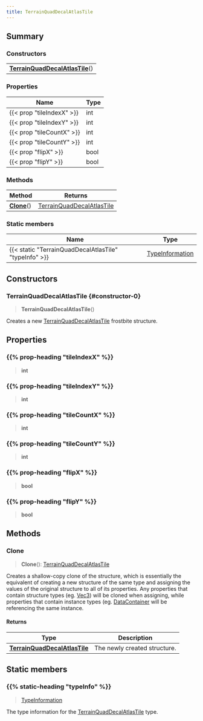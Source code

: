 ```yaml
---
title: TerrainQuadDecalAtlasTile
---
```



## Summary
### Constructors
| |
| ----------- |
| **[TerrainQuadDecalAtlasTile](#constructor-0)**() |

### Properties
| Name | Type |
| ---- | ---- |
| {{< prop "tileIndexX" >}} | int |
| {{< prop "tileIndexY" >}} | int |
| {{< prop "tileCountX" >}} | int |
| {{< prop "tileCountY" >}} | int |
| {{< prop "flipX" >}} | bool |
| {{< prop "flipY" >}} | bool |

### Methods
| Method | Returns |
| ------ | ---- |
| **[Clone](#clone)**() | [TerrainQuadDecalAtlasTile](/vext/ref/fb/terrainquaddecalatlastile) |

### Static members
| Name | Type |
| ---- | ---- |
| {{< static "TerrainQuadDecalAtlasTile" "typeInfo" >}} | [TypeInformation](/vext/ref/shared/class/typeinformation) |

## Constructors
### TerrainQuadDecalAtlasTile {#constructor-0}
> **TerrainQuadDecalAtlasTile**()

Creates a new [TerrainQuadDecalAtlasTile](/vext/ref/fb/terrainquaddecalatlastile) frostbite structure.

## Properties
### {{% prop-heading "tileIndexX" %}}
> **int**

### {{% prop-heading "tileIndexY" %}}
> **int**

### {{% prop-heading "tileCountX" %}}
> **int**

### {{% prop-heading "tileCountY" %}}
> **int**

### {{% prop-heading "flipX" %}}
> **bool**

### {{% prop-heading "flipY" %}}
> **bool**

## Methods
### Clone
> **Clone**(): [TerrainQuadDecalAtlasTile](/vext/ref/fb/terrainquaddecalatlastile)

Creates a shallow-copy clone of the structure, which is essentially the equivalent of creating a new structure of the same type and assigning the values of the original structure to all of its properties. Any properties that contain structure types (eg. [Vec3](/vext/ref/shared/class/vec3)) will be cloned when assigning, while properties that contain instance types (eg. [DataContainer](/vext/ref/shared/class/datacontainer) will be referencing the same instance.

#### Returns
| Type | Description |
| ---- | ----------- |
| **[TerrainQuadDecalAtlasTile](/vext/ref/fb/terrainquaddecalatlastile)** | The newly created structure. |

## Static members
### {{% static-heading "typeInfo" %}}
> [TypeInformation](/vext/ref/shared/class/typeinformation)

The type information for the [TerrainQuadDecalAtlasTile](/vext/ref/fb/terrainquaddecalatlastile) type.

